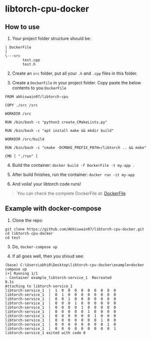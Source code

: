 # libtorch-cpu-docker

## How to use

1. Your project folder structure should be:

  ```
  | DockerFile
  |
  \---src
          test.cpp
          test.h
  ```
2. Create an `src` folder, put all your `.h` and `.cpp` files in this folder.

3. Create a `DockerFile` in your project folder. Copy paste the below contents to you `DockerFile`

  ```
  FROM abhiswain97/libtorch-cpu

  COPY ./src /src

  WORKDIR /src

  RUN /bin/bash -c "python3 create_CMakeLists.py"

  RUN /bin/bash -c "apt install make && mkdir build"

  WORKDIR /src/build

  RUN /bin/bash -c "cmake -DCMAKE_PREFIX_PATH=/libtorch .. && make"

  CMD [ "./run" ]

  ```
  
4. Build the container: `docker build -f DockerFile -t my-app .`

5. After build finishes, run the container: `docker run -it my-app`

6. And voila! your libtorch code runs! 

> You can check the complete DockerFile at: [DockerFile](DockerFile)

## Example with docker-compose

1. Clone the repo: 
  ```
  git clone https://github.com/Abhiswain97/libtorch-cpu-docker.git 
  cd libtorch-cpu-docker
  cd test
  ```

3. Do, `docker-compose up`

4. If all goes well, then you shoud see:

  ```
  (base) C:\Users\abhi0\Desktop\libtorch-cpu-docker\example>docker compose up
  [+] Running 1/1
  - Container example_libtorch-service_1  Recreated                                                                                                    0.1s 
  Attaching to libtorch-service_1
  libtorch-service_1  |  1  0  0  0  0  0  0  0  0  0
  libtorch-service_1  |  0  1  0  0  0  0  0  0  0  0
  libtorch-service_1  |  0  0  1  0  0  0  0  0  0  0
  libtorch-service_1  |  0  0  0  1  0  0  0  0  0  0
  libtorch-service_1  |  0  0  0  0  1  0  0  0  0  0
  libtorch-service_1  |  0  0  0  0  0  1  0  0  0  0
  libtorch-service_1  |  0  0  0  0  0  0  1  0  0  0
  libtorch-service_1  |  0  0  0  0  0  0  0  1  0  0
  libtorch-service_1  |  0  0  0  0  0  0  0  0  1  0
  libtorch-service_1  |  0  0  0  0  0  0  0  0  0  1
  libtorch-service_1 exited with code 0
  ```
